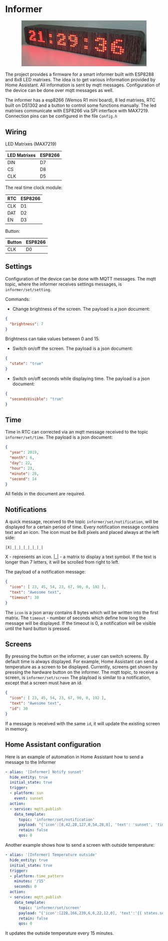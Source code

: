 # Informer


<p align="center">
  <img width="400" src="doc/informer.jpg">
</p>

 The project provides a firmware for a smart informer built with ESP8288 and 8x8 LED matrixes.
The idea is to get various information provided by Home Assistant. All information is sent by mqtt messages. Configuration of the device can be done over mqtt messages as well.

The informer has a esp8266 (Wemos R1 mini board), 8 led matrixes, RTC built on DS1302 and a button to control some functions manually.
The led matrixes communicate with ESP8266 via SPI interface with MAX7219. Connection pins can be configured in the file `Config.h`


## Wiring

LED Matrixes (MAX7219)

| LED Matrixes |ESP8266|
|-----|-----|
| DIN | D7  |
| CS  | D8  |
| CLK | D5  |


The real time clock module:

| RTC |ESP8266|
|-----|-----|
| CLK |  D1 |
| DAT |  D2 |
| EN  |  D3 |

Button:

| Button |ESP8266|
|-----|-----|
| CLK |  D0 |


## Settings

 Configuration of the device can be done with MQTT messages.
The mqtt topic, where the informer receives settings messages, is `informer/set/setting`.

 Commands:
* Change brightness of the screen. The payload is a json document:

```json
{
  "brightness": 7
}
```
Brightness can take values between 0 and 15.

* Switch on/off the screen. The payload is a json document:

```json
{
  "state": "true"
}
```

* Switch on/off seconds while displaying time. The payload is a json document:

```json
{
  "secondsVisible": "true"
}
```

## Time

 Time in RTC can corrected via an mqtt message received to the topic `informer/set/time`. The payload is a json document:
 ```json
 {
   "year": 2019,
   "month": 6,
   "day": 22,
   "hour": 23,
   "minute": 28,
   "second": 14
 }
 ```
 All fields in the document are required.


 ## Notifications

 A quick message, received to the topic `informer/set/notification`, will be displayed for a certain period of time. Every notification message contains text and an icon. The icon must be 8x8 pixels and placed always at the left side:

 ```
 |X|_|_|_|_|_|_|_|
 ```

 X - represents an icon.
|_| - a matrix to display a text symbol. If the text is longer than 7 letters, it will be scrolled from right to left.

The payload of a notification message:
```json
{
  "icon": [ 23, 45, 54, 23, 67, 90, 0, 192 ],
  "text": "Awesome text",
  "timeout": 30
}
```

The `icon` is a json array contains 8 bytes which will be written into the first matrix. The `timeout` - number of seconds which define how long the message will be displayed. If the timeout is 0, a notification will be visible until the hard button is pressed.


## Screens
By pressing the button on the informer, a user can switch screens. By default time is always displayed. For example, Home Assistant can send a temperature as a screen to be displayed. Currently, screens get shown by pressing the hardware button on the informer. The mqtt topic, to receive a screen, is `informer/set/screen` The playload is similar to a notification, except that a screen must have an id.

```json
{
  "icon": [ 23, 45, 54, 23, 67, 90, 0, 192 ],
  "text": "Awesome text",
  "id": 30
}
```

If a message is received with the same `id`, it will update the existing screen in memory.

## Home Assistant configuration

Here is an example of automation in Home Assistant how to send a message to the Informer

```yaml
- alias: '[Informer] Notify sunset'
  hide_entity: true
  initial_state: true
  trigger:
  - platform: sun
    event: sunset
  action:
  - service: mqtt.publish
    data_template:
      topic: 'informer/set/notification'
      payload: "{'icon':[8,42,28,127,0,54,28,8], 'text': 'sunset', 'timeout':60}"
      retain: false
      qos: 0

```
Another example shows how to send a screen with outside temperature:

```yaml
- alias: '[Informer] Temperature outside'
  hide_entity: true
  initial_state: true
  trigger:
  - platform: time_pattern
    minutes: '/15'
    seconds: 0
  action:
  - service: mqtt.publish
    data_template:
      topic: 'informer/set/screen'
      payload: "{'icon':[228,166,239,6,6,22,12,0], 'text':'{{ states.sensor.temperature_outdoor.state | round(0) }}^', 'id':1}"
      retain: false
      qos: 0

```
It updates the outside temperature every 15 minutes.
